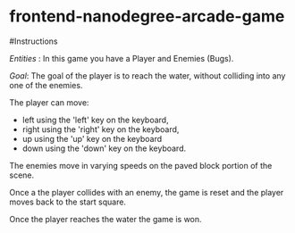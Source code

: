 frontend-nanodegree-arcade-game
===============================

#Instructions

*Entities* : In this game you have a Player and Enemies (Bugs).

*Goal*: The goal of the player is to reach the water, without colliding into any one of the enemies.

The player can move:

 - left using the 'left' key on the keyboard,
 - right using the 'right' key on the keyboard,
 - up using the 'up' key on the keyboard
 - down using the 'down' key on the keyboard.
 
The enemies move in varying speeds on the paved block portion of the scene.

Once a the player collides with an enemy, the game is reset and the player moves back to the start square.

Once the player reaches the water the game is won.
